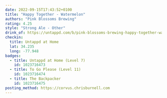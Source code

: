 ```yaml
---
date: 2022-09-15T17:43:52+0100
title: "Happy Together - Watermelon"
authors: "Pink Blossoms Brewing"
rating: 4.25
style: "Strong Ale - Other"
drink_of: https://untappd.com/b/pink-blossoms-brewing-happy-together-watermelon/4699610
checkin:
  title: Untappd at Home
  lat: 34.235
  long: -77.948
badges:
  - title: Untappd at Home (Level 7)
    id: 1023716473
  - title: To Go Please (Level 11)
    id: 1023716474
  - title: The Backpacker
    id: 1023716475
posting_method: https://corvus.chrisburnell.com
---
```

